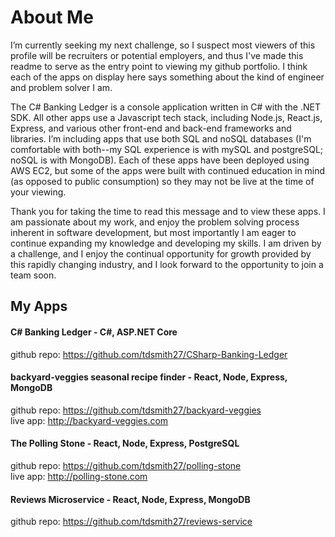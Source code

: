 # About Me
I’m currently seeking my next challenge, so I suspect most viewers of this profile will be recruiters or potential employers, and thus I've made this readme to serve as the entry point to viewing my github portfolio. I think each of the apps on display here says something about the kind of engineer and problem solver I am.

The C# Banking Ledger is a console application written in C# with the .NET SDK. All other apps use a Javascript tech stack, including Node.js, React.js, Express, and various other front-end and back-end frameworks and libraries. I’m including apps that use both SQL and noSQL databases (I'm comfortable with both--my SQL experience is with mySQL and postgreSQL; noSQL is with MongoDB). Each of these apps have been deployed using AWS EC2, but some of the apps were built with continued education in mind (as opposed to public consumption) so they may not be live at the time of your viewing.

Thank you for taking the time to read this message and to view these apps. I am passionate about my work, and enjoy the problem solving process inherent in software development, but most importantly I am eager to continue expanding my knowledge and developing my skills. I am driven by a challenge, and I enjoy the continual opportunity for growth provided by this rapidly changing industry, and I look forward to the opportunity to join a team soon.

## My Apps

#### C# Banking Ledger - C#, ASP.NET Core
github repo: https://github.com/tdsmith27/CSharp-Banking-Ledger

#### backyard-veggies seasonal recipe finder - React, Node, Express, MongoDB
github repo: https://github.com/tdsmith27/backyard-veggies <br>
live app: http://backyard-veggies.com

#### The Polling Stone - React, Node, Express, PostgreSQL
github repo: https://github.com/tdsmith27/polling-stone <br>
live app: http://polling-stone.com

#### Reviews Microservice - React, Node, Express, MongoDB
github repo: https://github.com/tdsmith27/reviews-service
